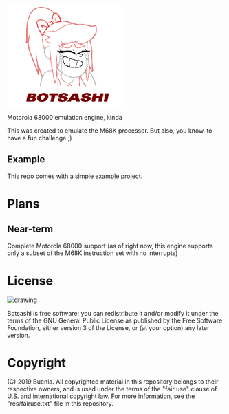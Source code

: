 <img src="https://github.com/Buenia0/Botsashi/blob/master/res/logo.png" alt="drawing" width="275"/>

Motorola 68000 emulation engine, kinda

This was created to emulate the M68K processor. But also, you know, to have a fun challenge ;)

## Example
This repo comes with a simple example project.

# Plans

## Near-term

Complete Motorola 68000 support (as of right now, this engine supports only a subset of the M68K instruction set with no interrupts)

# License

<img src="https://www.gnu.org/graphics/gplv3-127x51.png" alt="drawing" width="150"/>

Botsashi is free software: you can redistribute it and/or modify it under the terms of the GNU General Public License as published by the Free Software Foundation, either version 3 of the License, or (at your option) any later version.

# Copyright

(C) 2019 Buenia. All copyrighted material in this repository belongs to their respective owners, and is used under the terms of the "fair use" clause of U.S. and international copyright law. For more information, see the "res/fairuse.txt" file in this repository.

